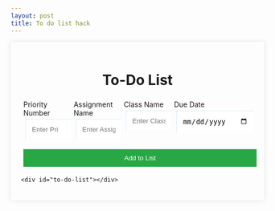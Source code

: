 ```yaml
---
layout: post
title: To do list hack
---
```


<html lang="en">
<head>
  <meta charset="UTF-8">
  <meta name="viewport" content="width=device-width, initial-scale=1.0">
  <title>To-Do App</title>
  <style>
    h1 {
      text-align: center;
    }
    .container {
      max-width: 800px;
      margin: auto;
      padding: 20px;
      box-shadow: 0px 0px 10px rgba(0, 0, 0, 0.1);
      background-color: transparent;
    }
    input[type="text"], input[type="number"], input[type="date"], button, table {
      padding: 10px;
      margin: 5px;
      width: 100%;
      box-sizing: border-box;
      outline: none;
      border: 2px solid transparent;
      transition: border 0.3s ease-in-out;
      animation: pulse 2s infinite;
    }
    .form-group {
      display: flex;
      justify-content: space-between;
      flex-wrap: wrap;
    }
    .form-group div {
      flex: 1;
      margin: 5px;
    }
    button {
      padding: 10px 20px;
      background-color: #28a745;
      color: white;
      border: none;
      cursor: pointer;
      margin-top: 10px;
      /* transition: background-color 0.3s; */
      /* animation: pulse 2s infinite; */
    }
    #to-do-list {
      margin-top: 20px;
    }
    .task-row {
      display: flex;
      align-items: center;
      padding: 10px 0;
      border-bottom: 1px solid #ddd;
      transition: all 0.3s ease;
    }
    .task-row div {
      flex: 1;
      transition: all 0.3s ease;
    }
    .task-actions {
      display: none;
      flex-shrink: 0;
    }
    .task-row:hover .task-actions {
      display: flex;
      gap: 10px;
    }
    .task-actions button {
      padding: 5px 10px;
      cursor: pointer;
      margin-left: 0;
    }
    .task-actions button:hover {
      background-color: #007bff;
      color: white;
    }
    /* Pulsing animation */
   @keyframes pulse {
  0% {
    box-shadow: 0 0 0 0 rgba(0, 123, 255, 0.5);
  }
  50% {
    box-shadow: 0 0 15px 5px rgba(0, 123, 255, 0.5); /* Larger shadow */
  }
  100% {
    box-shadow: 0 0 0 0 rgba(0, 123, 255, 0.5);
  }
}
  </style>
</head>
<body>
  <div class="container">
    <h1>To-Do List</h1>
    <div class="form-group">
      <div>
        <label for="priority">Priority Number</label>
        <input type="number" id="priority" placeholder="Enter Priority Number">
      </div>
      <div>
        <label for="assignment">Assignment Name</label>
        <input type="text" id="assignment" placeholder="Enter Assignment Name">
      </div>
      <div>
        <label for="class">Class Name</label>
        <input type="text" id="class" placeholder="Enter Class Name">
      </div>
      <div>
        <label for="due-date">Due Date</label>
        <input type="date" id="due-date">
      </div>
    </div>
    <button onclick="addTask()">Add to List</button>
    
    <div id="to-do-list"></div>
  </div>

  <script>
    // Initialize the tasks array
    let tasks = [];

    // Load tasks from localStorage on page load
    window.onload = function() {
      if (localStorage.getItem('tasks')) {
        tasks = JSON.parse(localStorage.getItem('tasks'));
        renderTasks();
      }
    };

    function addTask() {
      const priority = document.getElementById('priority').value;
      const assignment = document.getElementById('assignment').value;
      const className = document.getElementById('class').value;
      const dueDate = document.getElementById('due-date').value;

      if (priority === "" || parseInt(priority) <= 0) {
        alert("Priority number must be greater than 0!");
        return;
      }

      if (assignment === "" || className === "" || dueDate === "") {
        alert("Please fill out all fields!");
        return;
      }

      const task = {
        priority: parseInt(priority),
        assignment: assignment,
        className: className,
        dueDate: dueDate
      };

      tasks.push(task);
      tasks.sort((a, b) => a.priority - b.priority);
      localStorage.setItem('tasks', JSON.stringify(tasks));
      renderTasks();

      // Clear input fields
      document.getElementById('priority').value = '';
      document.getElementById('assignment').value = '';
      document.getElementById('class').value = '';
      document.getElementById('due-date').value = '';
    }

    function renderTasks() {
      const taskList = document.getElementById('to-do-list');
      taskList.innerHTML = '';

      tasks.forEach((task, index) => {
        const taskRow = document.createElement('div');
        taskRow.classList.add('task-row');
        taskRow.innerHTML = `
          <div>${task.priority}</div>
          <div>${task.assignment}</div>
          <div>${task.className}</div>
          <div>${task.dueDate}</div>
          <div class="task-actions">
            <button onclick="deleteTask(${index})">Delete</button>
            <button onclick="moveUp(${index})">↑</button>
            <button onclick="moveDown(${index})">↓</button>
          </div>
        `;
        taskList.appendChild(taskRow);
      });
    }

    function deleteTask(index) {
      tasks.splice(index, 1);
      localStorage.setItem('tasks', JSON.stringify(tasks));
      renderTasks();
    }

    function moveUp(index) {
      if (index > 0) {
        [tasks[index], tasks[index - 1]] = [tasks[index - 1], tasks[index]];
        tasks[index].priority++;
        tasks[index - 1].priority--;
        localStorage.setItem('tasks', JSON.stringify(tasks));
        renderTasks();
      }
    }

    function moveDown(index) {
      if (index < tasks.length - 1) {
        [tasks[index], tasks[index + 1]] = [tasks[index + 1], tasks[index]];
        tasks[index].priority--;
        tasks[index + 1].priority++;
        localStorage.setItem('tasks', JSON.stringify(tasks));
        renderTasks();
      }
    }
  </script>
</body>
</html>

